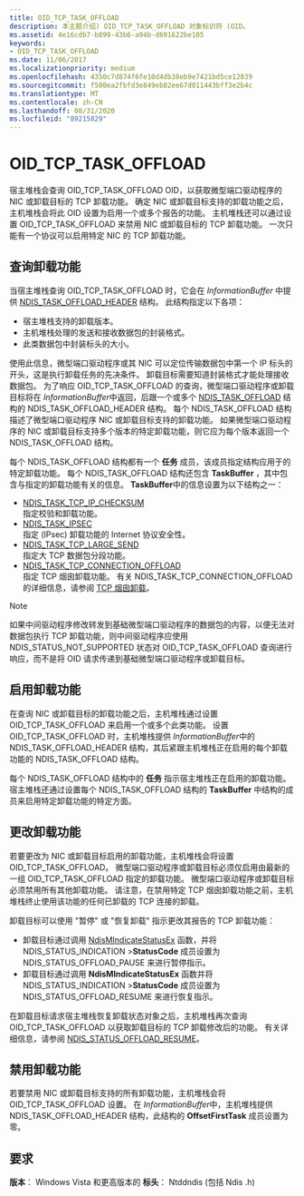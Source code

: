 ```yaml
---
title: OID_TCP_TASK_OFFLOAD
description: 本主题介绍) OID_TCP_TASK_OFFLOAD 对象标识符 (OID。
ms.assetid: 4e16cdb7-b899-43b6-a94b-d691622be105
keywords:
- OID_TCP_TASK_OFFLOAD
ms.date: 11/06/2017
ms.localizationpriority: medium
ms.openlocfilehash: 4350c7d874f6fe10d4db38eb9e7421bd5ce12039
ms.sourcegitcommit: f500ea2fbfd3e849eb82ee67d011443bff3e2b4c
ms.translationtype: MT
ms.contentlocale: zh-CN
ms.lasthandoff: 08/31/2020
ms.locfileid: "89215829"
---
```

# <a name="oid_tcp_task_offload"></a>OID_TCP_TASK_OFFLOAD

宿主堆栈会查询 OID_TCP_TASK_OFFLOAD OID，以获取微型端口驱动程序的 NIC 或卸载目标的 TCP 卸载功能。 确定 NIC 或卸载目标支持的卸载功能之后，主机堆栈会将此 OID 设置为启用一个或多个报告的功能。 主机堆栈还可以通过设置 OID_TCP_TASK_OFFLOAD 来禁用 NIC 或卸载目标的 TCP 卸载功能。 一次只能有一个协议可以启用特定 NIC 的 TCP 卸载功能。

## <a name="querying-offload-capabilities"></a>查询卸载功能

当宿主堆栈查询 OID_TCP_TASK_OFFLOAD 时，它会在 *InformationBuffer* 中提供 [NDIS_TASK_OFFLOAD_HEADER](/previous-versions/windows/hardware/network/ff559004(v=vs.85)) 结构。 此结构指定以下各项：

- 宿主堆栈支持的卸载版本。
- 主机堆栈处理的发送和接收数据包的封装格式。
- 此类数据包中封装标头的大小。

使用此信息，微型端口驱动程序或其 NIC 可以定位传输数据包中第一个 IP 标头的开头，这是执行卸载任务的先决条件。 卸载目标需要知道封装格式才能处理接收数据包。 为了响应 OID_TCP_TASK_OFFLOAD 的查询，微型端口驱动程序或卸载目标将在 *InformationBuffer*中返回，后跟一个或多个 [NDIS_TASK_OFFLOAD](/previous-versions/windows/hardware/network/ff558995(v=vs.85)) 结构的 NDIS_TASK_OFFLOAD_HEADER 结构。 每个 NDIS_TASK_OFFLOAD 结构描述了微型端口驱动程序 NIC 或卸载目标支持的卸载功能。 如果微型端口驱动程序的 NIC 或卸载目标支持多个版本的特定卸载功能，则它应为每个版本返回一个 NDIS_TASK_OFFLOAD 结构。

每个 NDIS_TASK_OFFLOAD 结构都有一个 **任务** 成员，该成员指定结构应用于的特定卸载功能。 每个 NDIS_TASK_OFFLOAD 结构还包含 **TaskBuffer** ，其中包含与指定的卸载功能有关的信息。 **TaskBuffer**中的信息设置为以下结构之一：

- [NDIS_TASK_TCP_IP_CHECKSUM](/previous-versions/windows/hardware/network/ff559004(v=vs.85))  
    指定校验和卸载功能。
- [NDIS_TASK_IPSEC](/previous-versions/windows/hardware/network/ff558990(v=vs.85))  
    指定 (IPsec) 卸载功能的 Internet 协议安全性。
- [NDIS_TASK_TCP_LARGE_SEND](/previous-versions/windows/hardware/network/ff559008(v=vs.85))  
    指定大 TCP 数据包分段功能。
- [NDIS_TASK_TCP_CONNECTION_OFFLOAD](/windows-hardware/drivers/ddi/ndischimney/ns-ndischimney-_ndis_tcp_connection_offload_parameters)  
    指定 TCP 烟囱卸载功能。 有关 NDIS_TASK_TCP_CONNECTION_OFFLOAD 的详细信息，请参阅 [TCP 烟囱卸载](/previous-versions/windows/hardware/network/ndis-tcp-chimney-offload)。

> [!NOTE]
> 如果中间驱动程序修改转发到基础微型端口驱动程序的数据包的内容，以便无法对数据包执行 TCP 卸载功能，则中间驱动程序应使用 NDIS_STATUS_NOT_SUPPORTED 状态对 OID_TCP_TASK_OFFLOAD 查询进行响应，而不是将 OID 请求传递到基础微型端口驱动程序或卸载目标。

## <a name="enabling-offload-capabilities"></a>启用卸载功能

在查询 NIC 或卸载目标的卸载功能之后，主机堆栈通过设置 OID_TCP_TASK_OFFLOAD 来启用一个或多个此类功能。 设置 OID_TCP_TASK_OFFLOAD 时，主机堆栈提供 *InformationBuffer*中的 NDIS_TASK_OFFLOAD_HEADER 结构，其后紧跟主机堆栈正在启用的每个卸载功能的 NDIS_TASK_OFFLOAD 结构。

每个 NDIS_TASK_OFFLOAD 结构中的 **任务** 指示宿主堆栈正在启用的卸载功能。 宿主堆栈还通过设置每个 NDIS_TASK_OFFLOAD 结构的 **TaskBuffer** 中结构的成员来启用特定卸载功能的特定方面。

## <a name="changing-offload-capabilities"></a>更改卸载功能 

若要更改为 NIC 或卸载目标启用的卸载功能，主机堆栈会将设置 OID_TCP_TASK_OFFLOAD。 微型端口驱动程序或卸载目标必须仅启用由最新的一组 OID_TCP_TASK_OFFLOAD 指定的卸载功能。 微型端口驱动程序或卸载目标必须禁用所有其他卸载功能。 请注意，在禁用特定 TCP 烟囱卸载功能之前，主机堆栈终止使用该功能的任何已卸载的 TCP 连接的卸载。

卸载目标可以使用 "暂停" 或 "恢复卸载" 指示更改其报告的 TCP 卸载功能：

- 卸载目标通过调用 [NdisMIndicateStatusEx](/windows-hardware/drivers/ddi/ndis/nf-ndis-ndismindicatestatusex) 函数，并将 NDIS_STATUS_INDICATION >**StatusCode** 成员设置为 NDIS_STATUS_OFFLOAD_PAUSE 来进行暂停指示。
- 卸载目标通过调用 **NdisMIndicateStatusEx** 函数并将 NDIS_STATUS_INDICATION >**StatusCode** 成员设置为 NDIS_STATUS_OFFLOAD_RESUME 来进行恢复指示。

在卸载目标请求宿主堆栈恢复卸载状态对象之后，主机堆栈再次查询 OID_TCP_TASK_OFFLOAD 以获取卸载目标的 TCP 卸载修改后的功能。 有关详细信息，请参阅 [NDIS_STATUS_OFFLOAD_RESUME](./index.md)。

## <a name="disabling-offload-capabilities"></a>禁用卸载功能

若要禁用 NIC 或卸载目标支持的所有卸载功能，主机堆栈会将 OID_TCP_TASK_OFFLOAD 设置。 在 *InformationBuffer*中，主机堆栈提供 NDIS_TASK_OFFLOAD_HEADER 结构，此结构的 **OffsetFirstTask** 成员设置为零。

## <a name="requirements"></a>要求

**版本**： Windows Vista 和更高版本的 **标头**： Ntddndis (包括 Ndis .h) 